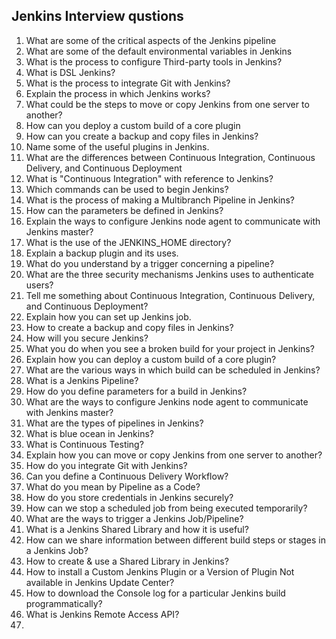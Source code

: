 ## Jenkins Interview qustions

1. What are some of the critical aspects of the Jenkins pipeline
2. What are some of the default environmental variables in Jenkins
3. What is the process to configure Third-party tools in Jenkins?
4. What is DSL Jenkins?
5. What is the process to integrate Git with Jenkins?
6. Explain the process in which Jenkins works?
7. What could be the steps to move or copy Jenkins from one server to another?
8. How can you deploy a custom build of a core plugin
9. How can you create a backup and copy files in Jenkins?
10. Name some of the useful plugins in Jenkins.
11. What are the differences between Continuous Integration, Continuous Delivery, and Continuous Deployment
12. What is "Continuous Integration" with reference to Jenkins?
13. Which commands can be used to begin Jenkins?
14. What is the process of making a Multibranch Pipeline in Jenkins?
15. How can the parameters be defined in Jenkins?
16. Explain the ways to configure Jenkins node agent to communicate with Jenkins master?
17. What is the use of the JENKINS_HOME directory?
18. Explain a backup plugin and its uses.
19. What do you understand by a trigger concerning a pipeline?
20. What are the three security mechanisms Jenkins uses to authenticate users?
21. Tell me something about Continuous Integration, Continuous Delivery, and Continuous Deployment?
22. Explain how you can set up Jenkins job.
23. How to create a backup and copy files in Jenkins?
24. How will you secure Jenkins?
25. What you do when you see a broken build for your project in Jenkins?
26. Explain how you can deploy a custom build of a core plugin?
27. What are the various ways in which build can be scheduled in Jenkins?
28. What is a Jenkins Pipeline?
29. How do you define parameters for a build in Jenkins?
30. What are the ways to configure Jenkins node agent to communicate with Jenkins master?
31. What are the types of pipelines in Jenkins?
32. What is blue ocean in Jenkins?
33. What is Continuous Testing?
34. Explain how you can move or copy Jenkins from one server to another?
35. How do you integrate Git with Jenkins?
36. Can you define a Continuous Delivery Workflow?
37. What do you mean by Pipeline as a Code?
38. How do you store credentials in Jenkins securely?
39. How can we stop a scheduled job from being executed temporarily?
40. What are the ways to trigger a Jenkins Job/Pipeline?
41. What is a Jenkins Shared Library and how it is useful?
42. How can we share information between different build steps or stages in a Jenkins Job?
43. How to create & use a Shared Library in Jenkins?
44. How to install a Custom Jenkins Plugin or a Version of Plugin Not available in Jenkins Update Center?
45. How to download the Console log for a particular Jenkins build programmatically?
46. What is Jenkins Remote Access API?
47. 


